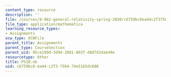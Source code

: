 ```yaml
---
content_type: resource
description: ''
file: /courses/8-962-general-relativity-spring-2020/c6759bc6ea44c2f3756474e51b5dc686_PS10.nb
file_type: application/mathematica
learning_resource_types:
- Assignments
ocw_type: OCWFile
parent_title: Assignments
parent_type: CourseSection
parent_uid: 95ce199d-3d9d-2601-803f-d8d7d24ab49e
resourcetype: Other
title: PS10.nb
uid: c6759bc6-ea44-c2f3-7564-74e51b5dc686
---
```

